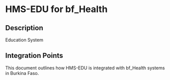 # HMS-EDU for bf_Health

## Description

Education System

## Integration Points

This document outlines how HMS-EDU is integrated with bf_Health systems in Burkina Faso.
